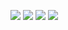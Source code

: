 ![](https://img.shields.io/pypi/pyversions/flask)
![](https://img.shields.io/badge/%20-HTML5-yellow)
![](https://img.shields.io/badge/JQuery-3.4.1-orange)
![](https://img.shields.io/badge/Bootstrap-4.1.3-blue)
